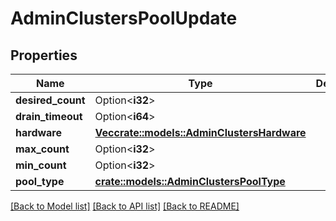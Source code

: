 # AdminClustersPoolUpdate

## Properties

Name | Type | Description | Notes
------------ | ------------- | ------------- | -------------
**desired_count** | Option<**i32**> |  | [optional]
**drain_timeout** | Option<**i64**> |  | [optional]
**hardware** | [**Vec<crate::models::AdminClustersHardware>**](AdminClustersHardware.md) |  | 
**max_count** | Option<**i32**> |  | [optional]
**min_count** | Option<**i32**> |  | [optional]
**pool_type** | [**crate::models::AdminClustersPoolType**](AdminClustersPoolType.md) |  | 

[[Back to Model list]](../README.md#documentation-for-models) [[Back to API list]](../README.md#documentation-for-api-endpoints) [[Back to README]](../README.md)


